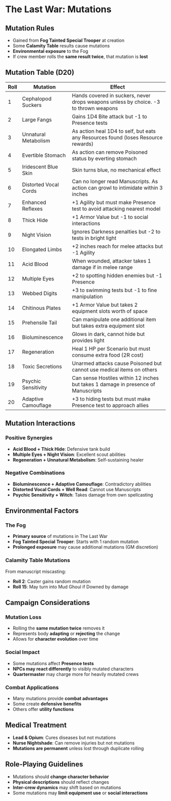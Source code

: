 # The Last War: Mutations

## Mutation Rules
- Gained from **Fog Tainted Special Trooper** at creation
- Some **Calamity Table** results cause mutations
- **Environmental exposure** to the Fog
- If crew member rolls the **same result twice**, that mutation is **lost**

## Mutation Table (D20)

| Roll | Mutation | Effect |
|------|----------|--------|
| 1 | Cephalopod Suckers | Hands covered in suckers, never drops weapons unless by choice. -3 to thrown weapons |
| 2 | Large Fangs | Gains 1D4 Bite attack but -1 to Presence tests |
| 3 | Unnatural Metabolism | As action heal 1D4 to self, but eats any Resources found (loses Resource rewards) |
| 4 | Evertible Stomach | As action can remove Poisoned status by everting stomach |
| 5 | Iridescent Blue Skin | Skin turns blue, no mechanical effect |
| 6 | Distorted Vocal Cords | Can no longer read Manuscripts. As action can growl to intimidate within 3 inches |
| 7 | Enhanced Reflexes | +1 Agility but must make Presence test to avoid attacking nearest model |
| 8 | Thick Hide | +1 Armor Value but -1 to social interactions |
| 9 | Night Vision | Ignores Darkness penalties but -2 to tests in bright light |
| 10 | Elongated Limbs | +2 inches reach for melee attacks but -1 Agility |
| 11 | Acid Blood | When wounded, attacker takes 1 damage if in melee range |
| 12 | Multiple Eyes | +2 to spotting hidden enemies but -1 Presence |
| 13 | Webbed Digits | +3 to swimming tests but -1 to fine manipulation |
| 14 | Chitinous Plates | +1 Armor Value but takes 2 equipment slots worth of space |
| 15 | Prehensile Tail | Can manipulate one additional item but takes extra equipment slot |
| 16 | Bioluminescence | Glows in dark, cannot hide but provides light |
| 17 | Regeneration | Heal 1 HP per Scenario but must consume extra food (2R cost) |
| 18 | Toxic Secretions | Unarmed attacks cause Poisoned but cannot use medical items on others |
| 19 | Psychic Sensitivity | Can sense Hostiles within 12 inches but takes 1 damage in presence of Manuscripts |
| 20 | Adaptive Camouflage | +3 to hiding tests but must make Presence test to approach allies |

## Mutation Interactions

### Positive Synergies
- **Acid Blood + Thick Hide**: Defensive tank build
- **Multiple Eyes + Night Vision**: Excellent scout abilities
- **Regeneration + Unnatural Metabolism**: Self-sustaining healer

### Negative Combinations
- **Bioluminescence + Adaptive Camouflage**: Contradictory abilities
- **Distorted Vocal Cords + Well Read**: Cannot use Manuscripts
- **Psychic Sensitivity + Witch**: Takes damage from own spellcasting

## Environmental Factors

### The Fog
- **Primary source** of mutations in The Last War
- **Fog Tainted Special Trooper**: Starts with 1 random mutation
- **Prolonged exposure** may cause additional mutations (GM discretion)

### Calamity Table Mutations
From manuscript miscasting:
- **Roll 2**: Caster gains random mutation
- **Roll 15**: May turn into Mud Ghoul if Downed by damage

## Campaign Considerations

### Mutation Loss
- Rolling the **same mutation twice** removes it
- Represents body **adapting** or **rejecting** the change
- Allows for **character evolution** over time

### Social Impact
- Some mutations affect **Presence tests**
- **NPCs may react differently** to visibly mutated characters
- **Quartermaster** may charge more for heavily mutated crews

### Combat Applications
- Many mutations provide **combat advantages**
- Some create **defensive benefits**
- Others offer **utility functions**

## Medical Treatment
- **Lead & Opium**: Cures diseases but not mutations
- **Nurse Nightshade**: Can remove injuries but not mutations
- **Mutations are permanent** unless lost through duplicate rolling

## Role-Playing Guidelines
- Mutations should **change character behavior**
- **Physical descriptions** should reflect changes
- **Inter-crew dynamics** may shift based on mutations
- Some mutations may **limit equipment use** or **social interactions**